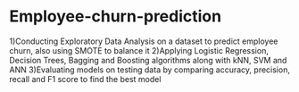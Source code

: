 # Employee-churn-prediction

1)Conducting Exploratory Data Analysis on a dataset to predict employee churn, also using SMOTE to balance it
2)Applying Logistic Regression, Decision Trees, Bagging and Boosting algorithms along with kNN, SVM and ANN
3)Evaluating models on testing data by comparing accuracy, precision, recall and F1 score to find the best model

